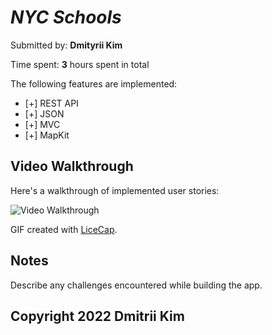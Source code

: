 # *NYC Schools*

Submitted by: **Dmityrii Kim**

Time spent: **3** hours spent in total

The following features are implemented:

* [+] REST API
* [+] JSON
* [+] MVC
* [+] MapKit

## Video Walkthrough

Here's a walkthrough of implemented user stories:

<img src='https://github.com/MityaKimchanskii/20220728-DmitriiKim-NYCSchools-CodingChallenge/blob/main/nycscools.gif' title='Video Walkthrough' width='' alt='Video Walkthrough' />

GIF created with [LiceCap](http://www.cockos.com/licecap/).

## Notes

Describe any challenges encountered while building the app.

## Copyright 2022 Dmitrii Kim

    
  
    


